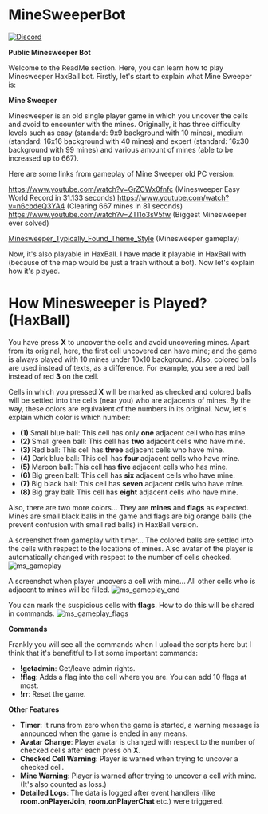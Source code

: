 # MineSweeperBot

<a href="https://discord.gg/t6Wvbqk"><img alt="Discord" src="https://img.shields.io/discord/536193210096156682?color=blue&label=DEVELOPER%27S%20DISCORD"></a>

**Public Minesweeper Bot**

Welcome to the ReadMe section. Here, you can learn how to play Minesweeper HaxBall bot. Firstly, let's start to explain what Mine Sweeper is:

**Mine Sweeper**

Minesweeper is an old single player game in which you uncover the cells and avoid to encounter with the mines. Originally, it has three difficulty levels such as easy (standard: 9x9 background with 10 mines), medium (standard: 16x16 background with 40 mines) and expert (standard: 16x30 background with 99 mines) and various amount of mines (able to be increased up to 667).

Here are some links from gameplay of Mine Sweeper old PC version:

https://www.youtube.com/watch?v=GrZCWx0fnfc (Minesweeper Easy World Record in 31.133 seconds)
https://www.youtube.com/watch?v=n6cbdeQ3YA4 (Clearing 667 mines in 81 seconds)
https://www.youtube.com/watch?v=ZTl1o3sV5fw (Biggest Minesweeper ever solved)

[Minesweeper_Typically_Found_Theme_Style](https://user-images.githubusercontent.com/68077608/117831780-95dee100-b27d-11eb-8dfc-aea995260c16.png) (Minesweeper gameplay)

Now, it's also playable in HaxBall. I have made it playable in HaxBall with (because of the map would be just a trash without a bot). Now let's explain how it's played.

# How Minesweeper is Played? (HaxBall)

You have press **X** to uncover the cells and avoid uncovering mines. Apart from its original, here, the first cell uncovered can have mine; and the game is always played with 10 mines under 10x10 background. Also, colored balls are used instead of texts, as a difference. For example, you see a red ball instead of red **3** on the cell.

Cells in which you pressed **X** will be marked as checked and colored balls will be settled into the cells (near you) who are adjacents of mines. By the way, these colors are equivalent of the numbers in its original. Now, let's explain which color is which number:

* **(1)** Small blue ball: This cell has only **one** adjacent cell who has mine.
* **(2)** Small green ball: This cell has **two** adjacent cells who have mine.
* **(3)** Red ball: This cell has **three** adjacent cells who have mine.
* **(4)** Dark blue ball: This cell has **four** adjacent cells who have mine.
* **(5)** Maroon ball: This cell has **five** adjacent cells who has mine.
* **(6)** Big green ball: This cell has **six** adjacent cells who have mine.
* **(7)** Big black ball: This cell has **seven** adjacent cells who have mine.
* **(8)** Big gray ball: This cell has **eight** adjacent cells who have mine.

Also, there are two more colors... They are **mines** and **flags** as expected. Mines are small black balls in the game and flags are big orange balls (the prevent confusion with small red balls) in HaxBall version.

A screenshot from gameplay with timer... The colored balls are settled into the cells with respect to the locations of mines. Also avatar of the player is automatically changed with respect to the number of cells checked. 
![ms_gameplay](https://user-images.githubusercontent.com/68077608/117837916-857d3500-b282-11eb-9e36-1a50ecf0fe77.png)

A screenshot when player uncovers a cell with mine... All other cells who is adjacent to mines will be filled.
![ms_gameplay_end](https://user-images.githubusercontent.com/68077608/117838342-ed338000-b282-11eb-9bd1-c19d43a68d40.png)

You can mark the suspicious cells with **flags**. How to do this will be shared in commands.
![ms_gameplay_flags](https://user-images.githubusercontent.com/68077608/117838466-089e8b00-b283-11eb-871d-8f540693ca67.jpg)

**Commands**

Frankly you will see all the commands when I upload the scripts here but I think that it's benefitful to list some important commands:

* **!getadmin**: Get/leave admin rights.
* **!flag**: Adds a flag into the cell where you are. You can add 10 flags at most.
* **!rr**: Reset the game.

**Other Features**

* **Timer**: It runs from zero when the game is started, a warning message is announced when the game is ended in any means.
* **Avatar Change**: Player avatar is changed with respect to the number of checked cells after each press on **X**.
* **Checked Cell Warning**: Player is warned when trying to uncover a checked cell.
* **Mine Warning**: Player is warned after trying to uncover a cell with mine. (It's also counted as loss.)
* **Detailed Logs**: The data is logged after event handlers (like **room.onPlayerJoin**, **room.onPlayerChat** etc.) were triggered.
